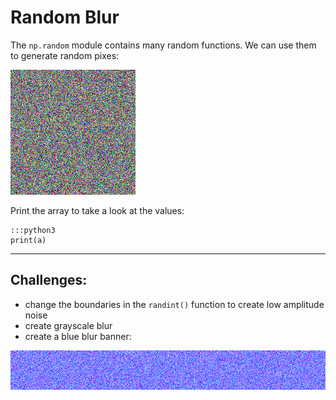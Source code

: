 
# Random Blur

The `np.random` module contains many random functions.
We can use them to generate random pixes:

![](../images/blur.png)

Print the array to take a look at the values:

    :::python3
    print(a)
    
----

## Challenges:

* change the boundaries in the `randint()` function to create low amplitude noise
* create grayscale blur
* create a blue blur banner:

![](../images/blue_blur_banner.png)
